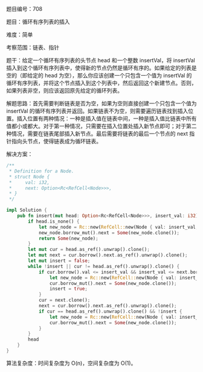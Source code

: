 题目编号：708

题目：循环有序列表的插入

难度：简单

考察范围：链表、指针

题干：给定一个循环有序列表的头节点 head 和一个整数 insertVal，将 insertVal 插入到这个循环有序列表中，使得新的节点仍然是循环有序的。如果给定的列表是空的（即给定的 head 为空），那么你应该创建一个只包含一个值为 insertVal 的循环有序列表，并将这个节点插入到这个列表中，然后返回这个新建节点。否则，如果列表非空，则应该返回原先给定的循环列表。

解题思路：首先需要判断链表是否为空，如果为空则直接创建一个只包含一个值为 insertVal 的循环有序列表并返回。如果链表不为空，则需要遍历链表找到插入位置。插入位置有两种情况：一种是插入值在链表中间，一种是插入值比链表中所有值都小或都大。对于第一种情况，只需要在插入位置处插入新节点即可；对于第二种情况，需要在链表尾部插入新节点。最后需要将链表的最后一个节点的 next 指针指向头节点，使得链表成为循环链表。

解决方案：

```rust
/**
 * Definition for a Node.
 * struct Node {
 *     val: i32,
 *     next: Option<Rc<RefCell<Node>>>,
 * }
 */

impl Solution {
    pub fn insert(mut head: Option<Rc<RefCell<Node>>>, insert_val: i32) -> Option<Rc<RefCell<Node>>> {
        if head.is_none() {
            let new_node = Rc::new(RefCell::new(Node { val: insert_val, next: None }));
            new_node.borrow_mut().next = Some(new_node.clone());
            return Some(new_node);
        }
        let mut cur = head.as_ref().unwrap().clone();
        let mut next = cur.borrow().next.as_ref().unwrap().clone();
        let mut insert = false;
        while !insert || cur != head.as_ref().unwrap().clone() {
            if cur.borrow().val <= insert_val && insert_val <= next.borrow().val {
                let new_node = Rc::new(RefCell::new(Node { val: insert_val, next: Some(next.clone()) }));
                cur.borrow_mut().next = Some(new_node.clone());
                insert = true;
            }
            cur = next.clone();
            next = cur.borrow().next.as_ref().unwrap().clone();
            if cur == head.as_ref().unwrap().clone() && !insert {
                let new_node = Rc::new(RefCell::new(Node { val: insert_val, next: Some(next.clone()) }));
                cur.borrow_mut().next = Some(new_node.clone());
            }
        }
        head
    }
}
```

算法复杂度：时间复杂度为 O(n)，空间复杂度为 O(1)。